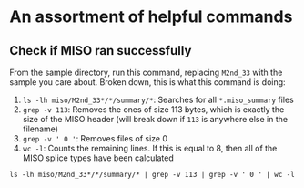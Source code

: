 # An assortment of helpful commands

## Check if MISO ran successfully

From the sample directory, run this command, replacing `M2nd_33` with the sample you care about. Broken down, this is what this command is doing:

1. `ls -lh miso/M2nd_33*/*/summary/*`: Searches for all `*.miso_summary` files
2. `grep -v 113`: Removes the ones of size 113 bytes, which is exactly the size of the MISO header (will break down if `113` is anywhere else in the filename)
3. `grep -v ' 0 '`: Removes files of size 0
4. `wc -l`: Counts the remaining lines. If this is equal to 8, then all of the MISO splice types have been calculated

```
ls -lh miso/M2nd_33*/*/summary/* | grep -v 113 | grep -v ' 0 ' | wc -l
```